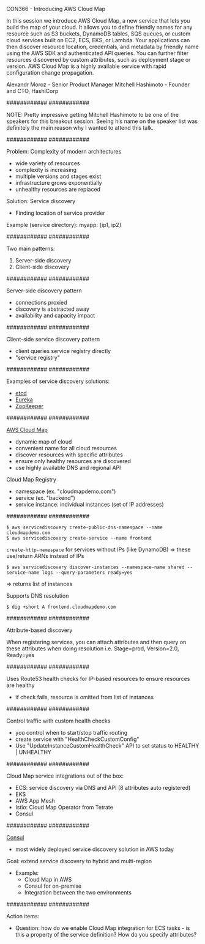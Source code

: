 CON366 - Introducing AWS Cloud Map

In this session we introduce AWS Cloud Map, a new service that lets you build the map of your cloud. It allows you to define friendly names for any resource such as S3 buckets, DynamoDB tables, SQS queues, or custom cloud services built on EC2, ECS, EKS, or Lambda. Your applications can then discover resource location, credentials, and metadata by friendly name using the AWS SDK and authenticated API queries. You can further filter resources discovered by custom attributes, such as deployment stage or version. AWS Cloud Map is a highly available service with rapid configuration change propagation.

Alexandr Moroz - Senior Product Manager
Mitchell Hashimoto - Founder and CTO, HashiCorp

############
############

NOTE:  Pretty impressive getting Mitchell Hashimoto to be one of the speakers for this breakout session.  Seeing his name on the speaker list was definitely the main reason why I wanted to attend this talk.

############
############

Problem: Complexity of modern architectures
- wide variety of resources
- complexity is increasing
- multiple versions and stages exist
- infrastructure grows exponentially
- unhealthy resources are replaced

Solution:  Service discovery
- Finding location of service provider

Example (service directory):
myapp: {ip1, ip2}

############
############

Two main patterns:
1. Server-side discovery
2. Client-side discovery

############
############

Server-side discovery pattern
- connections proxied
- discovery is abstracted away
- availability and capacity impact

############
############

Client-side service discovery pattern
- client queries service registry directly
- "service registry"

############
############

Examples of service discovery solutions:
- [etcd](https://coreos.com/etcd/)
- [Eureka](https://github.com/Netflix/eureka)
- [ZooKeeper](https://zookeeper.apache.org/)

############
############

[AWS Cloud Map](https://aws.amazon.com/cloud-map/)
- dynamic map of cloud
- convenient name for all cloud resources
- discover resources with specific attributes
- ensure only healthy resources are discovered
- use highly available DNS and regional API

Cloud Map Registry
- namespace (ex. "cloudmapdemo.com")
- service (ex. "backend")
- service instance: individual instances (set of IP addresses)

############
############

```
$ aws servicediscovery create-public-dns-namespace --name cloudmapdemo.com
$ aws servicediscovery create-service --name frontend
```

`create-http-namespace` for services without IPs (like DynamoDB)
=> these use/return ARNs instead of IPs

```
$ aws servicediscovery discover-instances --namespace-name shared --service-name logs --query-parameters ready=yes
```
=> returns list of instances

Supports DNS resolution
```
$ dig +short A frontend.cloudmapdemo.com
```

############
############

Attribute-based discovery

When registering services, you can attach attributes and then query on these attributes when doing resolution
i.e. Stage=prod, Version=2.0, Ready=yes

############
############

Uses Route53 health checks for IP-based resources to ensure resources are healthy
- if check fails, resource is omitted from list of instances

############
############

Control traffic with custom health checks
- you control when to start/stop traffic routing
- create service with "HealthCheckCustomConfig"
- Use "UpdateInstanceCustomHealthCheck" API to set status to HEALTHY | UNHEALTHY

############
############

Cloud Map service integrations out of the box:
- ECS: service discovery via DNS and API (8 attributes auto registered)
- EKS
- AWS App Mesh
- Istio: Cloud Map Operator from Tetrate
- Consul

############
############

[Consul](https://www.consul.io/)
- most widely deployed service discovery solution in AWS today

Goal: extend service discovery to hybrid and multi-region
- Example:
    * Cloud Map in AWS
    * Consul for on-premise
    * Integration between the two environments

############
############

Action items:
* Question: how do we enable Cloud Map integration for ECS tasks - is this a property of the service definition? How do you specify attributes?

